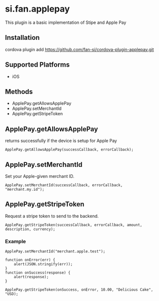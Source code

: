 # si.fan.applepay

This plugin is a basic implementation of Stipe and Apple Pay 


## Installation

cordova plugin add https://github.com/fan-si/cordova-plugin-applepay.git

## Supported Platforms

- iOS

## Methods

- ApplePay.getAllowsApplePay
- ApplePay.setMerchantId
- ApplePay.getStripeToken

## ApplePay.getAllowsApplePay

returns successfully if the device is setup for Apple Pay

    ApplePay.getAllowsApplePay(successCallback, errorCallback);

## ApplePay.setMerchantId

Set your Apple-given merchant ID.

    ApplePay.setMerchantId(successCallback, errorCallback, "merchant.my.id");

## ApplePay.getStripeToken

Request a stripe token to send to the backend.

    ApplePay.getStripeToken(successCallback, errorCallback, amount, description, currency);

### Example

    ApplePay.setMerchantId("merchant.apple.test");

    function onError(err) {
        alert(JSON.stringify(err));
    }
    function onSuccess(response) {
        alert(response);
    }

    ApplePay.getStripeToken(onSuccess, onError, 10.00, "Delicious Cake", "USD);

